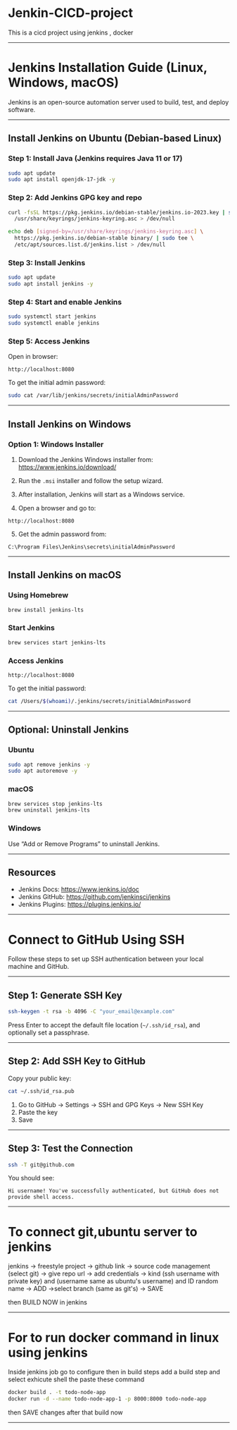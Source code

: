# Jenkin-CICD-project
This is a cicd project using jenkins , docker 

---

# Jenkins Installation Guide (Linux, Windows, macOS)

Jenkins is an open-source automation server used to build, test, and deploy software.

---

## Install Jenkins on Ubuntu (Debian-based Linux)

### Step 1: Install Java (Jenkins requires Java 11 or 17)
```bash
sudo apt update
sudo apt install openjdk-17-jdk -y
```

### Step 2: Add Jenkins GPG key and repo
```bash
curl -fsSL https://pkg.jenkins.io/debian-stable/jenkins.io-2023.key | sudo tee \
  /usr/share/keyrings/jenkins-keyring.asc > /dev/null

echo deb [signed-by=/usr/share/keyrings/jenkins-keyring.asc] \
  https://pkg.jenkins.io/debian-stable binary/ | sudo tee \
  /etc/apt/sources.list.d/jenkins.list > /dev/null
```

### Step 3: Install Jenkins
```bash
sudo apt update
sudo apt install jenkins -y
```

### Step 4: Start and enable Jenkins
```bash
sudo systemctl start jenkins
sudo systemctl enable jenkins
```

### Step 5: Access Jenkins
Open in browser:
```
http://localhost:8080
```

To get the initial admin password:
```bash
sudo cat /var/lib/jenkins/secrets/initialAdminPassword
```

---

## Install Jenkins on Windows

### Option 1: Windows Installer

1. Download the Jenkins Windows installer from:  
   https://www.jenkins.io/download/

2. Run the `.msi` installer and follow the setup wizard.

3. After installation, Jenkins will start as a Windows service.

4. Open a browser and go to:
```
http://localhost:8080
```

5. Get the admin password from:
```
C:\Program Files\Jenkins\secrets\initialAdminPassword
```

---

## Install Jenkins on macOS

### Using Homebrew
```bash
brew install jenkins-lts
```

### Start Jenkins
```bash
brew services start jenkins-lts
```

### Access Jenkins
```
http://localhost:8080
```

To get the initial password:
```bash
cat /Users/$(whoami)/.jenkins/secrets/initialAdminPassword
```

---

## Optional: Uninstall Jenkins

### Ubuntu
```bash
sudo apt remove jenkins -y
sudo apt autoremove -y
```

### macOS
```bash
brew services stop jenkins-lts
brew uninstall jenkins-lts
```

### Windows
Use “Add or Remove Programs” to uninstall Jenkins.

---

## Resources

- Jenkins Docs: https://www.jenkins.io/doc
- Jenkins GitHub: https://github.com/jenkinsci/jenkins
- Jenkins Plugins: https://plugins.jenkins.io/

---

# Connect to GitHub Using SSH

Follow these steps to set up SSH authentication between your local machine and GitHub.

---

## Step 1: Generate SSH Key

```bash
ssh-keygen -t rsa -b 4096 -C "your_email@example.com"
```

Press Enter to accept the default file location (`~/.ssh/id_rsa`), and optionally set a passphrase.

---


## Step 2: Add SSH Key to GitHub

Copy your public key:

```bash
cat ~/.ssh/id_rsa.pub
```

1. Go to GitHub → Settings → SSH and GPG Keys → New SSH Key
2. Paste the key
3. Save

---

## Step 3: Test the Connection

```bash
ssh -T git@github.com
```

You should see:

```
Hi username! You've successfully authenticated, but GitHub does not provide shell access.
```

---

# To connect git,ubuntu server to jenkins

jenkins -> freestyle project -> github link -> source code management (select git) -> give repo url -> add credentials -> kind (ssh username with private key) and (username same as ubuntu's username) and ID random name -> ADD ->select branch (same as git's) -> SAVE

then BUILD NOW in jenkins

---

# For to run docker command in linux using jenkins

Inside jenkins job go to configure then in build steps add a build step and select exhicute shell the paste these command

```bash
docker build . -t todo-node-app
docker run -d --name todo-node-app-1 -p 8000:8000 todo-node-app
```

then SAVE changes after that build now

---
